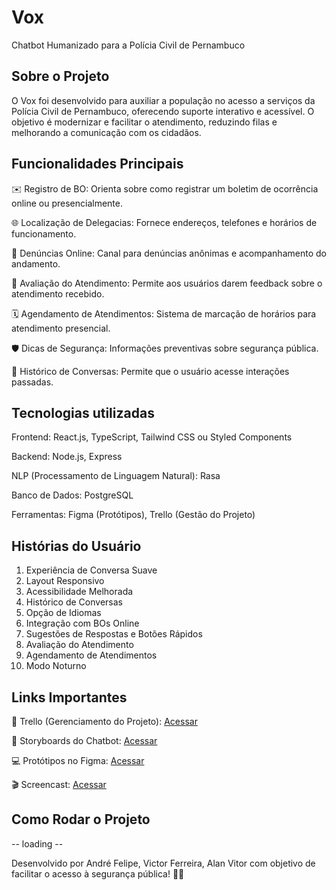 # Vox
Chatbot Humanizado para a Polícia Civil de Pernambuco

## Sobre o Projeto
O Vox foi desenvolvido para auxiliar a população no acesso a serviços da Polícia Civil de Pernambuco, oferecendo suporte interativo e acessível. O objetivo é modernizar e facilitar o atendimento, reduzindo filas e melhorando a comunicação com os cidadãos.

## Funcionalidades Principais
✉️ Registro de BO: Orienta sobre como registrar um boletim de ocorrência online ou presencialmente.

🌐 Localização de Delegacias: Fornece endereços, telefones e horários de funcionamento.

📝 Denúncias Online: Canal para denúncias anônimas e acompanhamento do andamento.

🌟 Avaliação do Atendimento: Permite aos usuários darem feedback sobre o atendimento recebido.

🗓️ Agendamento de Atendimentos: Sistema de marcação de horários para atendimento presencial.

🛡️ Dicas de Segurança: Informações preventivas sobre segurança pública.

🔄 Histórico de Conversas: Permite que o usuário acesse interações passadas.

## Tecnologias utilizadas
Frontend: React.js, TypeScript, Tailwind CSS ou Styled Components

Backend: Node.js, Express

NLP (Processamento de Linguagem Natural): Rasa

Banco de Dados: PostgreSQL

Ferramentas: Figma (Protótipos), Trello (Gestão do Projeto)

## Histórias do Usuário
1. Experiência de Conversa Suave
2. Layout Responsivo
3. Acessibilidade Melhorada
4. Histórico de Conversas
5. Opção de Idiomas
6. Integração com BOs Online
7. Sugestões de Respostas e Botões Rápidos
8. Avaliação do Atendimento
9. Agendamento de Atendimentos
10. Modo Noturno

## Links Importantes
📂 Trello (Gerenciamento do Projeto): [Acessar](https://trello.com/b/eKRNfaSC/projeto-accenture)

📝 Storyboards do Chatbot: [Acessar](https://www.figma.com/board/k2HWikIzhrbJz0XkXj7OHY/StoryBoard---Mo%C3%A3?node-id=0-1&p=f&t=Kovjw56RPPk2BRMt-0)

💻 Protótipos no Figma: [Acessar](https://www.figma.com/design/6TVVSwysXotM3phDzW9TeX/Vox?node-id=87-512&t=M8T2lAza9VNu4Jhf-0)

:clapper: Screencast: [Acessar](https://github.com/ndrfelipe/vox-app/blob/main/README.md)

## Como Rodar o Projeto
-- loading --

Desenvolvido por André Felipe, Victor Ferreira, Alan Vitor com objetivo de facilitar o acesso à segurança pública! 💪🏻
